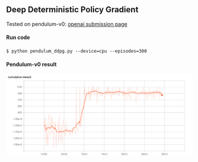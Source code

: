 ## Deep Deterministic Policy Gradient

Tested on pendulum-v0: [openai submission page](https://gym.openai.com/evaluations/eval_9kvdhHSCTMqU8mYTaPWFrQ)

#### Run code

`$ python pendulum_ddpg.py --device=cpu --episodes=300`

#### Pendulum-v0 result

![ddpg training](imgs/ddpg_plot.png "ddpg training")
